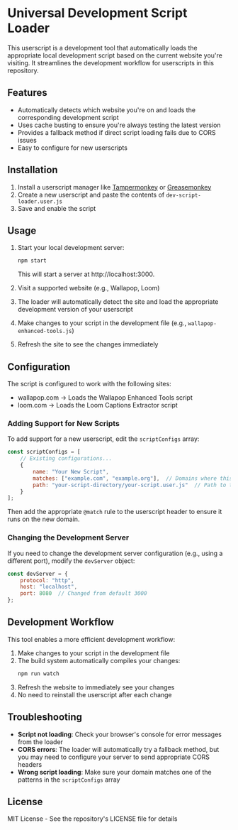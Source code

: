 # Universal Development Script Loader

This userscript is a development tool that automatically loads the appropriate local development script based on the
current website you're visiting. It streamlines the development workflow for userscripts in this repository.

## Features

- Automatically detects which website you're on and loads the corresponding development script
- Uses cache busting to ensure you're always testing the latest version
- Provides a fallback method if direct script loading fails due to CORS issues
- Easy to configure for new userscripts

## Installation

1. Install a userscript manager like [Tampermonkey](https://tampermonkey.net/)
   or [Greasemonkey](https://www.greasespot.net/)
2. Create a new userscript and paste the contents of `dev-script-loader.user.js`
3. Save and enable the script

## Usage

1. Start your local development server:
   ```bash
   npm start
   ```
   This will start a server at http://localhost:3000.

2. Visit a supported website (e.g., Wallapop, Loom)
3. The loader will automatically detect the site and load the appropriate development version of your userscript
4. Make changes to your script in the development file (e.g., `wallapop-enhanced-tools.js`)
5. Refresh the site to see the changes immediately

## Configuration

The script is configured to work with the following sites:

- wallapop.com → Loads the Wallapop Enhanced Tools script
- loom.com → Loads the Loom Captions Extractor script

### Adding Support for New Scripts

To add support for a new userscript, edit the `scriptConfigs` array:

```javascript
const scriptConfigs = [
    // Existing configurations...
    {
        name: "Your New Script",
        matches: ["example.com", "example.org"],  // Domains where this script should load
        path: "your-script-directory/your-script.user.js"  // Path to the script in your repo
    }
];
```

Then add the appropriate `@match` rule to the userscript header to ensure it runs on the new domain.

### Changing the Development Server

If you need to change the development server configuration (e.g., using a different port), modify the `devServer`
object:

```javascript
const devServer = {
    protocol: "http",
    host: "localhost",
    port: 8080  // Changed from default 3000
};
```

## Development Workflow

This tool enables a more efficient development workflow:

1. Make changes to your script in the development file
2. The build system automatically compiles your changes:
   ```bash
   npm run watch
   ```
3. Refresh the website to immediately see your changes
4. No need to reinstall the userscript after each change

## Troubleshooting

- **Script not loading**: Check your browser's console for error messages from the loader
- **CORS errors**: The loader will automatically try a fallback method, but you may need to configure your server to
  send appropriate CORS headers
- **Wrong script loading**: Make sure your domain matches one of the patterns in the `scriptConfigs` array

## License

MIT License - See the repository's LICENSE file for details